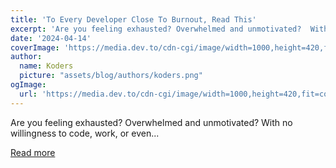 ```yaml
---
title: 'To Every Developer Close To Burnout, Read This'
excerpt: 'Are you feeling exhausted? Overwhelmed and unmotivated?  With no willingness to code, work, or even...'
date: '2024-04-14'
coverImage: 'https://media.dev.to/cdn-cgi/image/width=1000,height=420,fit=cover,gravity=auto,format=auto/https%3A%2F%2Fdev-to-uploads.s3.amazonaws.com%2Fuploads%2Farticles%2Fmkjli4idto81shbpywwu.png'
author:
  name: Koders
  picture: "assets/blog/authors/koders.png"
ogImage:
  url: 'https://media.dev.to/cdn-cgi/image/width=1000,height=420,fit=cover,gravity=auto,format=auto/https%3A%2F%2Fdev-to-uploads.s3.amazonaws.com%2Fuploads%2Farticles%2Fmkjli4idto81shbpywwu.png'
---
```


Are you feeling exhausted? Overwhelmed and unmotivated?  With no willingness to code, work, or even...

[Read more](https://dev.to/dragosnedelcu/to-every-developer-close-to-burnout-read-this-5b7i)
